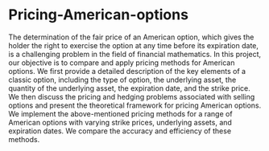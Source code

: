 # Pricing-American-options
The determination of the fair price of an American option, which gives the holder the right
to exercise the option at any time before its expiration date, is a challenging problem in the
field of financial mathematics. 
In this project, our objective is to compare and apply pricing
methods for American options.
We first provide a detailed description of the key elements of a classic option, including the
type of option, the underlying asset, the quantity of the underlying asset, the expiration date,
and the strike price.
We then discuss the pricing and hedging problems associated with selling
options and present the theoretical framework for pricing American options.
We implement the above-mentioned pricing methods for a range of American options with
varying strike prices, underlying assets, and expiration dates. We compare the accuracy and
efficiency of these methods.
